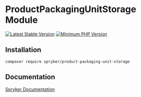 # ProductPackagingUnitStorage Module
[![Latest Stable Version](https://poser.pugx.org/spryker/product-packaging-unit-storage/v/stable.svg)](https://packagist.org/packages/spryker/product-packaging-unit-storage)
[![Minimum PHP Version](https://img.shields.io/badge/php-%3E%3D%208.2-8892BF.svg)](https://php.net/)

## Installation

```
composer require spryker/product-packaging-unit-storage
```

## Documentation

[Spryker Documentation](https://docs.spryker.com)
